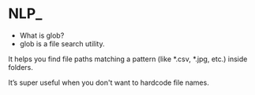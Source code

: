# NLP_


* What is glob?
* glob is a file search utility.

It helps you find file paths matching a pattern (like *.csv, *.jpg, etc.) inside folders.

It’s super useful when you don't want to hardcode file names.
